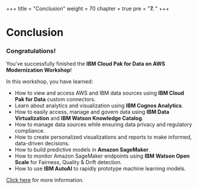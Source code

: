 +++
title = "Conclusion"
weight = 70
chapter = true
pre = "<b>7. </b>"
+++

# Conclusion

### Congratulations!

You’ve successfully finished the **IBM Cloud Pak for Data on AWS Modernization Workshop**!

In this workshop, you have learned:

* How to view and access AWS and IBM data sources using **IBM Cloud Pak for Data** custom connectors.
* Learn about analytics and visualization using **IBM Cognos Analytics**.
* How to easily access, manage and govern data using **IBM Data Virtualization** and **IBM Watson Knowledge Catalog**.
* How to manage data sources while ensuring data privacy and regulatory compliance.
* How to create personalized visualizations and reports to make informed, data-driven decisions.
* How to build predictive models in **Amazon SageMaker**.
* How to monitor Amazon SageMaker endpoints using **IBM Watson Open Scale** for Fairness, Quality & Drift detection.
* How to use **IBM AutoAI** to rapidly prototype machine learning models.


[Click here](https://www.ibm.com/products/cloud-pak-for-data) for more information. 
